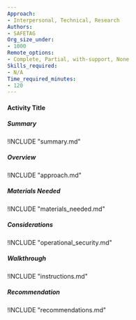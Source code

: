 ```yaml
---
Approach:
- Interpersonal, Technical, Research
Authors:
- SAFETAG
Org_size_under:
- 1000
Remote_options:
- Complete, Partial, with-support, None
Skills_required:
- N/A
Time_required_minutes:
- 120
---
```


#### Activity Title

##### Summary
!INCLUDE "summary.md"

##### Overview
!INCLUDE "approach.md"

##### Materials Needed
!INCLUDE "materials_needed.md"

##### Considerations
!INCLUDE "operational_security.md"

##### Walkthrough
!INCLUDE "instructions.md"

##### Recommendation
!INCLUDE "recommendations.md"
